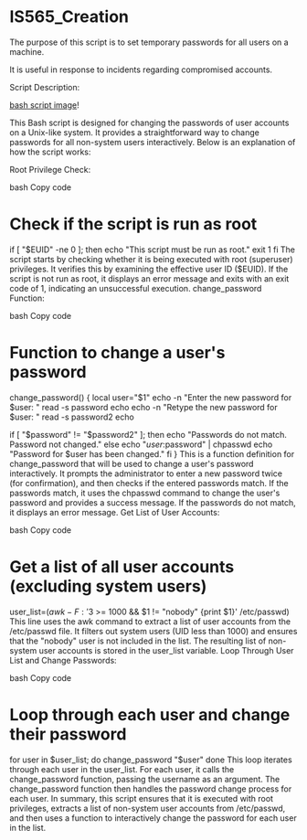 # IS565_Creation

The purpose of this script is to set temporary passwords for all users on a machine. 

It is useful in response to incidents regarding compromised accounts.

Script Description:

[bash script image](images/SEPTbash1.png)!

This Bash script is designed for changing the passwords of user accounts on a Unix-like system. It provides a straightforward way to change passwords for all non-system users interactively. Below is an explanation of how the script works:

Root Privilege Check:

bash
Copy code
# Check if the script is run as root
if [ "$EUID" -ne 0 ]; then
  echo "This script must be run as root."
  exit 1
fi
The script starts by checking whether it is being executed with root (superuser) privileges. It verifies this by examining the effective user ID ($EUID).
If the script is not run as root, it displays an error message and exits with an exit code of 1, indicating an unsuccessful execution.
change_password Function:

bash
Copy code
# Function to change a user's password
change_password() {
  local user="$1"
  echo -n "Enter the new password for $user: "
  read -s password
  echo
  echo -n "Retype the new password for $user: "
  read -s password2
  echo

  if [ "$password" != "$password2" ]; then
    echo "Passwords do not match. Password not changed."
  else
    echo "$user:$password" | chpasswd
    echo "Password for $user has been changed."
  fi
}
This is a function definition for change_password that will be used to change a user's password interactively.
It prompts the administrator to enter a new password twice (for confirmation), and then checks if the entered passwords match.
If the passwords match, it uses the chpasswd command to change the user's password and provides a success message. If the passwords do not match, it displays an error message.
Get List of User Accounts:

bash
Copy code
# Get a list of all user accounts (excluding system users)
user_list=$(awk -F: '$3 >= 1000 && $1 != "nobody" {print $1}' /etc/passwd)
This line uses the awk command to extract a list of user accounts from the /etc/passwd file.
It filters out system users (UID less than 1000) and ensures that the "nobody" user is not included in the list.
The resulting list of non-system user accounts is stored in the user_list variable.
Loop Through User List and Change Passwords:

bash
Copy code
# Loop through each user and change their password
for user in $user_list; do
  change_password "$user"
done
This loop iterates through each user in the user_list.
For each user, it calls the change_password function, passing the username as an argument.
The change_password function then handles the password change process for each user.
In summary, this script ensures that it is executed with root privileges, extracts a list of non-system user accounts from /etc/passwd, and then uses a function to interactively change the password for each user in the list.

